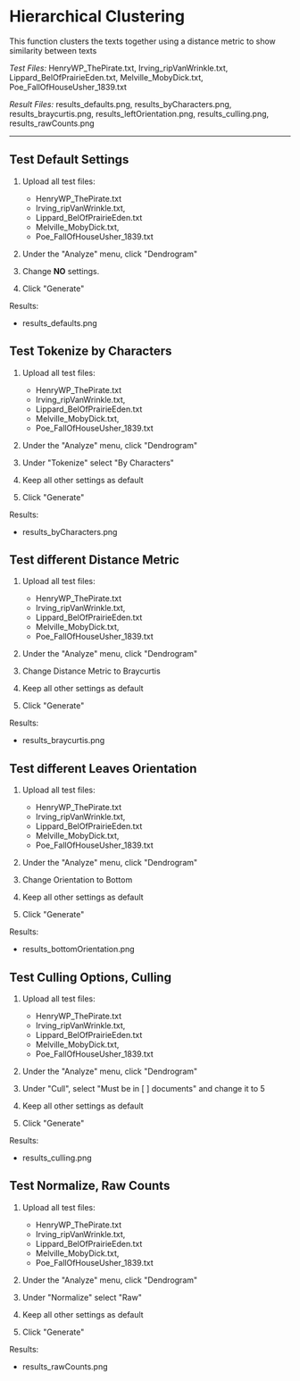 # Hierarchical Clustering

This function clusters the texts together using a distance metric to show 
similarity between texts

*Test Files:* HenryWP_ThePirate.txt, Irving_ripVanWrinkle.txt, 
Lippard_BelOfPrairieEden.txt, Melville_MobyDick.txt, 
Poe_FallOfHouseUsher_1839.txt

*Result Files:* results_defaults.png, results_byCharacters.png, 
results_braycurtis.png, results_leftOrientation.png, results_culling.png,
results_rawCounts.png

***

## Test Default Settings

1. Upload all test files:
    - HenryWP_ThePirate.txt
    - Irving_ripVanWrinkle.txt, 
    - Lippard_BelOfPrairieEden.txt
    - Melville_MobyDick.txt, 
    - Poe_FallOfHouseUsher_1839.txt

2. Under the "Analyze" menu, click "Dendrogram"

3. Change **NO** settings.

4. Click "Generate" 
	
Results:
- results_defaults.png


## Test Tokenize by Characters

1. Upload all test files:
    - HenryWP_ThePirate.txt
    - Irving_ripVanWrinkle.txt, 
    - Lippard_BelOfPrairieEden.txt
    - Melville_MobyDick.txt, 
    - Poe_FallOfHouseUsher_1839.txt

2. Under the "Analyze" menu, click "Dendrogram"

3. Under "Tokenize" select "By Characters"

4. Keep all other settings as default
	
5. Click "Generate"

Results:
- results_byCharacters.png


## Test different Distance Metric

1. Upload all test files:
    - HenryWP_ThePirate.txt
    - Irving_ripVanWrinkle.txt, 
    - Lippard_BelOfPrairieEden.txt
    - Melville_MobyDick.txt, 
    - Poe_FallOfHouseUsher_1839.txt

2. Under the "Analyze" menu, click "Dendrogram"

3. Change Distance Metric to Braycurtis 

4. Keep all other settings as default

5. Click "Generate"
	
Results:
- results_braycurtis.png


## Test different Leaves Orientation

1. Upload all test files:
    - HenryWP_ThePirate.txt
    - Irving_ripVanWrinkle.txt, 
    - Lippard_BelOfPrairieEden.txt
    - Melville_MobyDick.txt, 
    - Poe_FallOfHouseUsher_1839.txt

2. Under the "Analyze" menu, click "Dendrogram"

3. Change Orientation to Bottom

4. Keep all other settings as default
	
5. Click "Generate"

Results:
- results_bottomOrientation.png


## Test Culling Options, Culling

1. Upload all test files:
    - HenryWP_ThePirate.txt
    - Irving_ripVanWrinkle.txt, 
    - Lippard_BelOfPrairieEden.txt
    - Melville_MobyDick.txt, 
    - Poe_FallOfHouseUsher_1839.txt

2. Under the "Analyze" menu, click "Dendrogram"

3. Under "Cull", select "Must be in [ ] documents" and change it to 5

4. Keep all other settings as default

5. Click "Generate"
	
Results:
- results_culling.png


## Test Normalize, Raw Counts

1. Upload all test files:
    - HenryWP_ThePirate.txt
    - Irving_ripVanWrinkle.txt, 
    - Lippard_BelOfPrairieEden.txt
    - Melville_MobyDick.txt, 
    - Poe_FallOfHouseUsher_1839.txt

2. Under the "Analyze" menu, click "Dendrogram"

3. Under "Normalize" select "Raw"

4. Keep all other settings as default

5. Click "Generate"
	
Results:
- results_rawCounts.png
